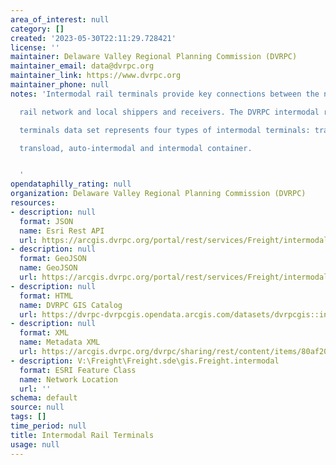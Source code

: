 ```yaml
---
area_of_interest: null
category: []
created: '2023-05-30T22:11:29.728421'
license: ''
maintainer: Delaware Valley Regional Planning Commission (DVRPC)
maintainer_email: data@dvrpc.org
maintainer_link: https://www.dvrpc.org
maintainer_phone: null
notes: 'Intermodal rail terminals provide key connections between the nation freight

  rail network and local shippers and receivers. The DVRPC intermodal rail

  terminals data set represents four types of intermodal terminals: trans-flow,

  transload, auto-intermodal and intermodal container.


  '
opendataphilly_rating: null
organization: Delaware Valley Regional Planning Commission (DVRPC)
resources:
- description: null
  format: JSON
  name: Esri Rest API
  url: https://arcgis.dvrpc.org/portal/rest/services/Freight/intermodal/FeatureServer/0
- description: null
  format: GeoJSON
  name: GeoJSON
  url: https://arcgis.dvrpc.org/portal/rest/services/Freight/intermodal/FeatureServer/0/query?where=1=1&outsr=4326&outfields=*&f=geojson
- description: null
  format: HTML
  name: DVRPC GIS Catalog
  url: https://dvrpc-dvrpcgis.opendata.arcgis.com/datasets/dvrpcgis::intermodal-rail-terminals
- description: null
  format: XML
  name: Metadata XML
  url: https://arcgis.dvrpc.org/dvrpc/sharing/rest/content/items/80af20e1d9f3476dbce431ae61c79e0f/info/metadata/metadata.xml?format=default
- description: V:\Freight\Freight.sde\gis.Freight.intermodal
  format: ESRI Feature Class
  name: Network Location
  url: ''
schema: default
source: null
tags: []
time_period: null
title: Intermodal Rail Terminals
usage: null
---
```

